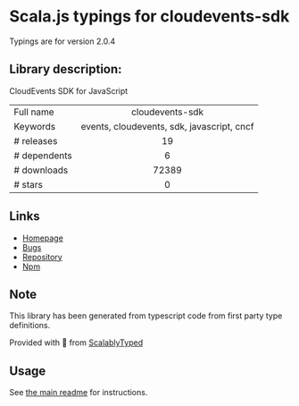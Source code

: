 
# Scala.js typings for cloudevents-sdk

Typings are for version 2.0.4

## Library description:
CloudEvents SDK for JavaScript

|                    |                 |
| ------------------ | :-------------: |
| Full name          | cloudevents-sdk |
| Keywords           | events, cloudevents, sdk, javascript, cncf |
| # releases         | 19 |
| # dependents       | 6 |
| # downloads        | 72389 |
| # stars            | 0 |

## Links
- [Homepage](https://github.com/cloudevents/sdk-javascript#readme)
- [Bugs](https://github.com/cloudevents/sdk-javascript/issues)
- [Repository](https://github.com/cloudevents/sdk-javascript)
- [Npm](https://www.npmjs.com/package/cloudevents-sdk)
    


## Note
This library has been generated from typescript code from first party type definitions.

Provided with :purple_heart: from [ScalablyTyped](https://github.com/oyvindberg/ScalablyTyped)

## Usage
See [the main readme](../../readme.md) for instructions.


